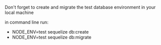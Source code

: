 Don't forget to create and migrate the test database environment in your local machine

in command line run:
 - NODE_ENV=test sequelize db:create
 - NODE_ENV=test sequelize db:migrate